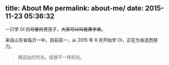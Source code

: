 title: About Me
permalink: about-me/
date: 2015-11-23 05:36:32
---

一只学 OI 的~~可爱的~~男孩子，~~大家可以叫我黄学弟~~。

来自山东省临沂一中，目前高一，从 2015 年 8 月开始学 OI，正在为省选而努力。

<!-- 想要拿 NOI 金牌。 -->

> 用这灿烂时光，绽放不一样的光。
